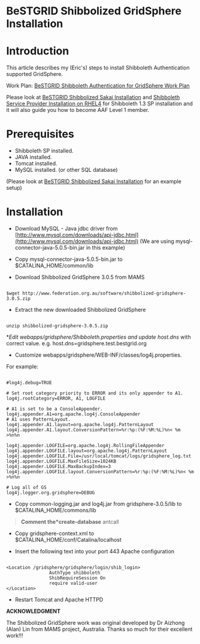 # BeSTGRID Shibbolized GridSphere Installation

# Introduction

This article describes my (Eric's) steps to install Shibboleth Authentication supported GridSphere.

Work Plan: [BeSTGRID Shibboleth Authentication for GridSphere Work Plan](bestgrid-shibboleth-authentication-for-gridsphere-work-plan.md)

Please look at [BeSTGRID Shibbolized Sakai Installation](bestgrid-shibbolized-sakai-installation.md) and [Shibboleth Service Provider Installation on RHEL4](shibboleth-service-provider-setup-rhel4.md) for Shibboleth 1.3 SP installation and it will also guide you how to become AAF Level 1 member.

# Prerequisites

- Shibboleth SP installed.
- JAVA installed.
- Tomcat installed.
- MySQL installed. (or other SQL database)

(Please look at [BeSTGRID Shibbolized Sakai Installation](bestgrid-shibbolized-sakai-installation.md) for an example setup)

# Installation

- Download MySQL - Java jdbc driver from [http://www.mysql.com/downloads/api-jdbc.html](http://www.mysql.com/downloads/api-jdbc.html) (We are using mysql-connector-java-5.0.5-bin.jar in this example)

- Copy mysql-connector-java-5.0.5-bin.jar to $CATALINA_HOME/common/lib

- Download Shibbolized GridSphere 3.0.5 from MAMS

``` 

$wget http://www.federation.org.au/software/shibbolized-gridsphere-3.0.5.zip

```

- Extract the new downloaded Shibbolized GridSphere

``` 

unzip shibbolized-gridsphere-3.0.5.zip

```

**Edit webapps/gridsphere/Shibboleth.properties and update *host.dns** with correct value. e.g. host.dns=gridsphere.test.bestgrid.org

- Customize webapps/gridsphere/WEB-INF/classes/log4j.properties.

For example:

``` 

#log4j.debug=TRUE

# Set root category priority to ERROR and its only appender to A1.
log4j.rootCategory=ERROR, A1, LOGFILE

# A1 is set to be a ConsoleAppender.
log4j.appender.A1=org.apache.log4j.ConsoleAppender
# A1 uses PatternLayout.
log4j.appender.A1.layout=org.apache.log4j.PatternLayout
log4j.appender.A1.layout.ConversionPattern=%r:%p:(%F:%M:%L)%n< %m >%n%n

log4j.appender.LOGFILE=org.apache.log4j.RollingFileAppender
log4j.appender.LOGFILE.layout=org.apache.log4j.PatternLayout
log4j.appender.LOGFILE.File=/usr/local/tomcat/logs/gridsphere_log.txt
log4j.appender.LOGFILE.MaxFileSize=1024KB
log4j.appender.LOGFILE.MaxBackupIndex=3
log4j.appender.LOGFILE.layout.ConversionPattern=%r:%p:(%F:%M:%L)%n< %m >%n%n

# Log all of GS
log4j.logger.org.gridsphere=DEBUG

```

- Copy common-logging.jar and log4j.jar from gridsphere-3.0.5/lib to $CATALINA_HOME/commons/lib

>  **Comment the*create-database** antcall

- Copy gridsphere-context.xml to $CATALINA_HOME/conf/Catalina/localhost

- Insert the following text into your port 443 Apache configuration

``` 

<Location /gridsphere/gridsphere/login/shib_login>
                AuthType shibboleth
                ShibRequireSession On
                require valid-user
</Location>

```

- Restart Tomcat and Apache HTTPD

**ACKNOWLEDGMENT**

The Shibbolized GridSphere work was original developed by Dr Aizhong (Alan) Lin from MAMS project, Australia. Thanks so much for their excellent work!!!
